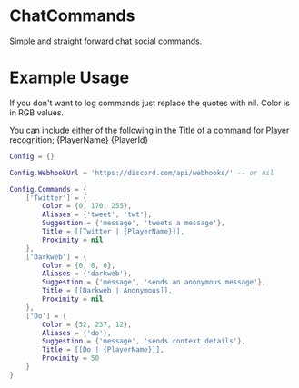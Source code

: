 # ChatCommands

Simple and straight forward chat social commands.

# Example Usage

If you don't want to log commands just replace the quotes with nil. Color is in RGB values.

You can include either of the following in the Title of a command for Player recognition; {PlayerName} {PlayerId}

```lua
Config = {}

Config.WebhookUrl = 'https://discord.com/api/webhooks/' -- or nil

Config.Commands = {
    ['Twitter'] = {
        Color = {0, 170, 255},
        Aliases = {'tweet', 'twt'},
        Suggestion = {'message', 'tweets a message'},
        Title = [[Twitter | {PlayerName}]],
        Proximity = nil
    },
    ['Darkweb'] = {
        Color = {0, 0, 0},
        Aliases = {'darkweb'},
        Suggestion = {'message', 'sends an anonymous message'},
        Title = [[Darkweb | Anonymous]],
        Proximity = nil
    },
    ['Do'] = {
        Color = {52, 237, 12},
        Aliases = {'do'},
        Suggestion = {'message', 'sends context details'},
        Title = [[Do | {PlayerName}]],
        Proximity = 50
    }
}
